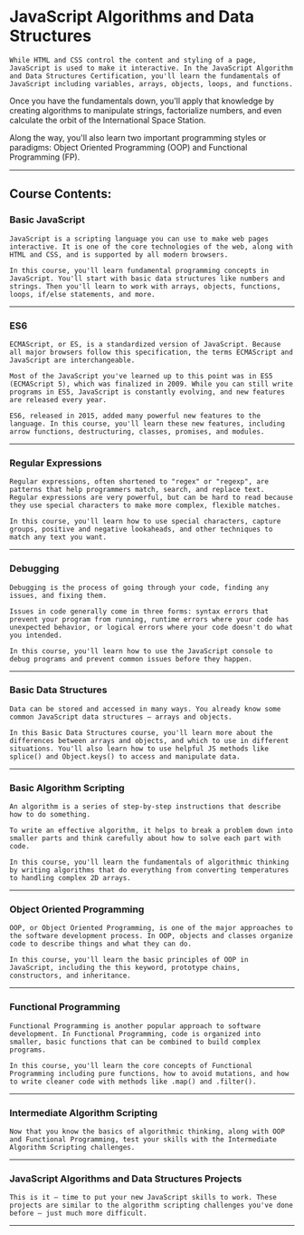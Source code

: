 
# JavaScript Algorithms and Data Structures

    While HTML and CSS control the content and styling of a page, JavaScript is used to make it interactive. In the JavaScript Algorithm and Data Structures Certification, you'll learn the fundamentals of JavaScript including variables, arrays, objects, loops, and functions.

Once you have the fundamentals down, you'll apply that knowledge by creating algorithms to manipulate strings, factorialize numbers, and even calculate the orbit of the International Space Station.

Along the way, you'll also learn two important programming styles or paradigms: Object Oriented Programming (OOP) and Functional Programming (FP).

<hr>

## Course Contents:



### Basic JavaScript

    JavaScript is a scripting language you can use to make web pages interactive. It is one of the core technologies of the web, along with HTML and CSS, and is supported by all modern browsers.

    In this course, you'll learn fundamental programming concepts in JavaScript. You'll start with basic data structures like numbers and strings. Then you'll learn to work with arrays, objects, functions, loops, if/else statements, and more.

<hr>

### ES6

    ECMAScript, or ES, is a standardized version of JavaScript. Because all major browsers follow this specification, the terms ECMAScript and JavaScript are interchangeable.

    Most of the JavaScript you've learned up to this point was in ES5 (ECMAScript 5), which was finalized in 2009. While you can still write programs in ES5, JavaScript is constantly evolving, and new features are released every year.

    ES6, released in 2015, added many powerful new features to the language. In this course, you'll learn these new features, including arrow functions, destructuring, classes, promises, and modules.

<hr>

### Regular Expressions

    Regular expressions, often shortened to "regex" or "regexp", are patterns that help programmers match, search, and replace text. Regular expressions are very powerful, but can be hard to read because they use special characters to make more complex, flexible matches.

    In this course, you'll learn how to use special characters, capture groups, positive and negative lookaheads, and other techniques to match any text you want.

<hr>

### Debugging

    Debugging is the process of going through your code, finding any issues, and fixing them.

    Issues in code generally come in three forms: syntax errors that prevent your program from running, runtime errors where your code has unexpected behavior, or logical errors where your code doesn't do what you intended.

    In this course, you'll learn how to use the JavaScript console to debug programs and prevent common issues before they happen.

<hr>

### Basic Data Structures

    Data can be stored and accessed in many ways. You already know some common JavaScript data structures — arrays and objects.

    In this Basic Data Structures course, you'll learn more about the differences between arrays and objects, and which to use in different situations. You'll also learn how to use helpful JS methods like splice() and Object.keys() to access and manipulate data.

<hr>

### Basic Algorithm Scripting

    An algorithm is a series of step-by-step instructions that describe how to do something.

    To write an effective algorithm, it helps to break a problem down into smaller parts and think carefully about how to solve each part with code.

    In this course, you'll learn the fundamentals of algorithmic thinking by writing algorithms that do everything from converting temperatures to handling complex 2D arrays.

<hr>

### Object Oriented Programming
    OOP, or Object Oriented Programming, is one of the major approaches to the software development process. In OOP, objects and classes organize code to describe things and what they can do.

    In this course, you'll learn the basic principles of OOP in JavaScript, including the this keyword, prototype chains, constructors, and inheritance.

<hr>

### Functional Programming
    Functional Programming is another popular approach to software development. In Functional Programming, code is organized into smaller, basic functions that can be combined to build complex programs.

    In this course, you'll learn the core concepts of Functional Programming including pure functions, how to avoid mutations, and how to write cleaner code with methods like .map() and .filter().
<hr>

### Intermediate Algorithm Scripting
    Now that you know the basics of algorithmic thinking, along with OOP and Functional Programming, test your skills with the Intermediate Algorithm Scripting challenges.

<hr>

### JavaScript Algorithms and Data Structures Projects
    This is it — time to put your new JavaScript skills to work. These projects are similar to the algorithm scripting challenges you've done before – just much more difficult.
<hr>


